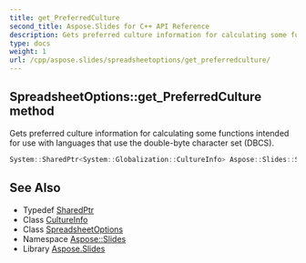 ```yaml
---
title: get_PreferredCulture
second_title: Aspose.Slides for C++ API Reference
description: Gets preferred culture information for calculating some functions intended for use with languages that use the double-byte character set (DBCS).
type: docs
weight: 1
url: /cpp/aspose.slides/spreadsheetoptions/get_preferredculture/
---
```

## SpreadsheetOptions::get_PreferredCulture method


Gets preferred culture information for calculating some functions intended for use with languages that use the double-byte character set (DBCS).

```cpp
System::SharedPtr<System::Globalization::CultureInfo> Aspose::Slides::SpreadsheetOptions::get_PreferredCulture() override
```

## See Also

* Typedef [SharedPtr](../../../system/sharedptr/)
* Class [CultureInfo](../../../system.globalization/cultureinfo/)
* Class [SpreadsheetOptions](../)
* Namespace [Aspose::Slides](../../)
* Library [Aspose.Slides](../../../)

